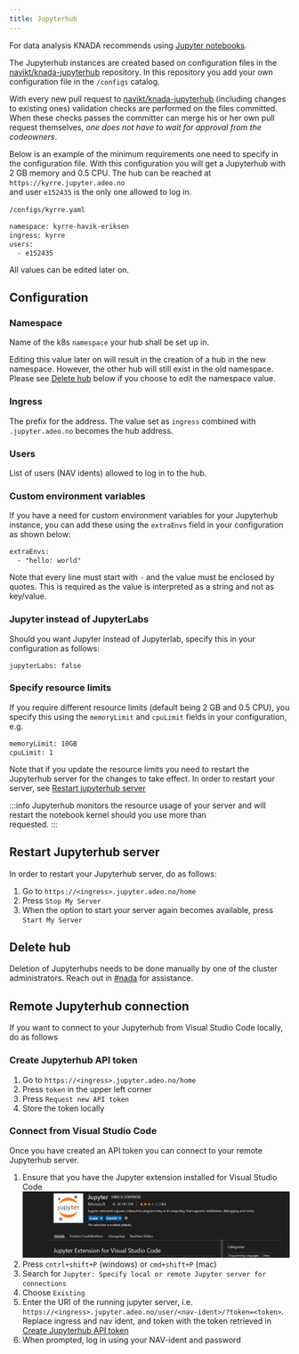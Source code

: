 ```yaml
---
title: Jupyterhub
---
```


For data analysis KNADA recommends using [Jupyter notebooks](https://jupyter.org/).

The Jupyterhub instances are created based on configuration files in the 
[navikt/knada-jupyterhub](https://github.com/navikt/knada-jupyterhub) repository. In this repository you add your 
own configuration file in the `/configs` catalog. 

With every new pull request to [navikt/knada-jupyterhub](https://github.com/navikt/knada-jupyterhub) (including changes to 
existing ones) validation checks are performed on the files committed. When these checks passes the committer can
merge his or her own pull request themselves, _one does not have to wait for approval from the codeowners_.

Below is an example of the minimum requirements one need to specify in the configuration file. With this configuration
you will get a Jupyterhub with 2 GB memory and 0.5 CPU. The hub can be reached at `https://kyrre.jupyter.adeo.no`  
and user `e152435` is the only one allowed to log in.

`/configs/kyrre.yaml`
```
namespace: kyrre-havik-eriksen
ingress: kyrre
users:
  - e152435
```

All values can be edited later on.

## Configuration

### Namespace
Name of the k8s `namespace` your hub shall be set up in.

Editing this value later on will result in the creation of a hub in the new namespace. However, the other hub will still 
exist in the old namespace. Please see [Delete hub](#delete-hub) below if you choose to edit the namespace value.

### Ingress
The prefix for the address. The value set as `ingress` combined with `.jupyter.adeo.no` becomes the hub address.  

### Users
List of users (NAV idents) allowed to log in to the hub.

### Custom environment variables
If you have a need for custom environment variables for your Jupyterhub instance, you can add these using the 
`extraEnvs` field in your configuration as shown below:
```
extraEnvs:
  - "hello: world"
```

Note that every line must start with `-` and the value must be enclosed by quotes.
This is required as the value is interpreted as a string and not as key/value. 

### Jupyter instead of JupyterLabs
Should you want Jupyter instead of Jupyterlab, specify this in your configuration as follows:
```
jupyterLabs: false
```

### Specify resource limits
If you require different resource limits (default being 2 GB and 0.5 CPU), you specify this using the 
`memoryLimit` and `cpuLimit` fields in your configuration, e.g.
```
memoryLimit: 10GB
cpuLimit: 1
```

Note that if you update the resource limits you need to restart the Jupyterhub server for the changes to take effect. In 
order to restart your server, see [Restart jupyterhub server](#restart-jupyterhub-server)

:::info
Jupyterhub monitors the resource usage of your server and will restart the notebook kernel should you use more than  
requested.
:::

## Restart Jupyterhub server
In order to restart your Jupyterhub server, do as follows:
1. Go to `https://<ingress>.jupyter.adeo.no/home`
2. Press `Stop My Server`
3. When the option to start your server again becomes available, press `Start My Server`

## Delete hub
Deletion of Jupyterhubs needs to be done manually by one of the cluster administrators. 
Reach out in [#nada](https://nav-it.slack.com/archives/CGRMQHT50) for assistance.

## Remote Jupyterhub connection
If you want to connect to your Jupyterhub from Visual Studio Code locally, do as follows 

### Create Jupyterhub API token
1. Go to `https://<ingress>.jupyter.adeo.no/home`
2. Press `token` in the upper left corner
3. Press `Request new API token`
4. Store the token locally

### Connect from Visual Studio Code
Once you have created an API token you can connect to your remote Jupyterhub server.

1. Ensure that you have the Jupyter extension installed for Visual Studio Code
![Jupyter extension](/img/jupyter-extension.png)
2. Press `cntrl+shift+P` (windows) or `cmd+shift+P` (mac)
3. Search for `Jupyter: Specify local or remote Jupyter server for connections`
4. Choose `Existing`
5. Enter the URI of the running jupyter server, 
i.e. `https://<ingress>.jupyter.adeo.no/user/<nav-ident>/?token=<token>`. Replace ingress and nav ident, and token with 
the token retrieved in [Create Jupyterhub API token](#create-jupyterhub-api-token)
6. When prompted, log in using your NAV-ident and password
